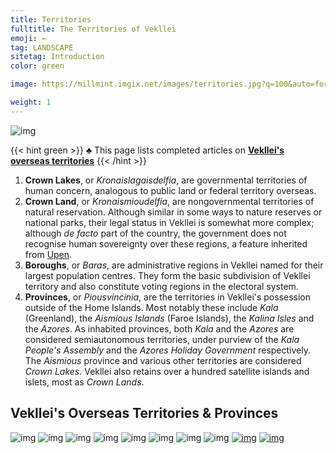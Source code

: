```yaml
---
title: Territories
fulltitle: The Territories of Vekllei
emoji: ←
tag: LANDSCAPE
sitetag: Introduction
color: green

image: https://millmint.imgix.net/images/territories.jpg?q=100&auto=format

weight: 1
---
```


![img](https://millmint.imgix.net/images/territories.jpg?q=100&auto=format)

{{< hint green >}}
♣ This page lists completed articles on [**Vekllei's**](/utopia/vekllei) [**overseas territories**](/utopia/vekllei/#administrative-divisions)
{{< /hint >}}

1. **Crown Lakes**, or *Kronaislagaisdelfia*, are governmental territories of human concern, analogous to public land or federal territory overseas.
2. **Crown Land**, or *Kronaismioudelfia*, are nongovernmental territories of natural reservation. Although similar in some ways to nature reserves or national parks, their legal status in Vekllei is somewhat more complex; although *de facto* part of the country, the government does not recognise human sovereignty over these regions, a feature inherited from [Upen](/utopia/vekllei/religion).
3. **Boroughs**, or *Baras*, are administrative regions in Vekllei named for their largest population centres. They form the basic subdivision of Vekllei territory and also constitute voting regions in the electoral system.
4. **Provinces**, or *Piousvincinia*, are the territories in Vekllei's possession outside of the Home Islands. Most notably these include *Kala* (Greenland), the *Aismious Islands* (Faroe Islands), the *Kalina Isles* and the *Azores*. As inhabited provinces, both *Kala* and the *Azores* are considered semiautonomous territories, under purview of the *Kala People's Assembly* and the *Azores Holiday Government* respectively. The *Aismious* province and various other territories are considered *Crown Lakes*. Vekllei also retains over a hundred satellite islands and islets, most as *Crown Lands*.

## Vekllei's Overseas Territories & Provinces

![img](https://millmint.imgix.net/images/mastheads/flags/aismious.png?q=100&auto=format)
![img](https://millmint.imgix.net/images/mastheads/flags/antarctic.png?q=100&auto=format)
![img](https://millmint.imgix.net/images/mastheads/flags/azores.png?q=100&auto=format)
![img](https://millmint.imgix.net/images/mastheads/flags/demon.png?q=100&auto=format)
![img](https://millmint.imgix.net/images/mastheads/flags/kala.png?q=100&auto=format)
![img](https://millmint.imgix.net/images/mastheads/flags/kalina.png?q=100&auto=format)
![img](https://millmint.imgix.net/images/mastheads/flags/mira.png?q=100&auto=format)
![img](https://millmint.imgix.net/images/mastheads/flags/moon.png?q=100&auto=format)
<a href="https://millmint.net/utopia/vekllei" rel="some text">![img](https://millmint.imgix.net/images/mastheads/flags/vekllei-domestic.png?q=100&auto=format)</a>
<a href="https://millmint.net/utopia/vekllei" rel="some text">![img](https://millmint.imgix.net/images/mastheads/flags/vekllei-international.png?q=100&auto=format)</a>

<style>
/* flags */
.row {
  display: flex;
  margin-left: auto;
  margin-right: auto;
}
.column {
  flex: 33.33%;
  padding: 5px;
}
@media (max-width: 1250px) {
  .row {
    display: none;
  }
}

}
</style>